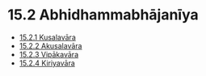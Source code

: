 # 15.2 Abhidhammabhājanīya

* [15.2.1 Kusalavāra](15.2/15.2.1.md)
* [15.2.2 Akusalavāra](15.2/15.2.2.md)
* [15.2.3 Vipākavāra](15.2/15.2.3.md)
* [15.2.4 Kiriyavāra](15.2/15.2.4.md)
